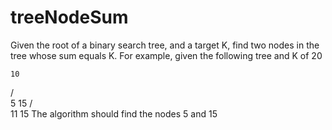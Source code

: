 # treeNodeSum

Given the root of a binary search tree, and a target K, find two nodes in the tree whose sum equals K.
For example, given the following tree and K of 20

    10
   /   \
 5      15
       /  \
     11    15
The algorithm should find the nodes 5 and 15
